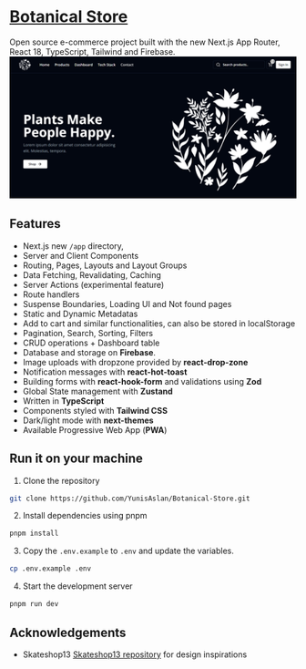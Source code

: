 # [Botanical Store]("https://botanical-store.vercel.app/")

Open source e-commerce project built with the new Next.js App Router, React 18, TypeScript, Tailwind and Firebase.
[![Botanical Store](./public/images/botanical-screen.png)](https://botanical-store.vercel.app/)

## Features

- Next.js new `/app` directory,
- Server and Client Components
- Routing, Pages, Layouts and Layout Groups
- Data Fetching, Revalidating, Caching
- Server Actions (experimental feature)
- Route handlers
- Suspense Boundaries, Loading UI and Not found pages
- Static and Dynamic Metadatas
- Add to cart and similar functionalities, can also be stored in localStorage
- Pagination, Search, Sorting, Filters
- CRUD operations + Dashboard table
- Database and storage on **Firebase**.
- Image uploads with dropzone provided by **react-drop-zone**
- Notification messages with **react-hot-toast**
- Building forms with **react-hook-form** and validations using **Zod**
- Global State management with **Zustand**
- Written in **TypeScript**
- Components styled with **Tailwind CSS**
- Dark/light mode with **next-themes**
- Available Progressive Web App (**PWA**)

## Run it on your machine

1. Clone the repository

```bash
git clone https://github.com/YunisAslan/Botanical-Store.git
```

2. Install dependencies using pnpm

```bash
pnpm install
```

3. Copy the `.env.example` to `.env` and update the variables.

```bash
cp .env.example .env
```

4. Start the development server

```bash
pnpm run dev
```

## Acknowledgements

- Skateshop13 [Skateshop13 repository](https://github.com/sadmann7/skateshop) for design inspirations
